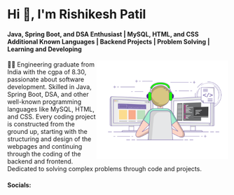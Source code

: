 <h1>Hi 👋, I'm Rishikesh Patil</h1>
<h4>Java, Spring Boot, and DSA Enthusiast | MySQL, HTML, and CSS Additional Known Languages | Backend Projects | Problem Solving | Learning and Developing</h4>

<img align="right" src="gif.gif" width="300px">

<p align="left" width="200px">👨‍💻 Engineering graduate from India with the cgpa of 8.30, passionate about software development. Skilled in Java, Spring Boot, DSA, and other well-known programming languages like MySQL, HTML, and CSS. Every coding project is constructed from the ground up, starting with the structuring and design of the webpages and continuing through the coding of the backend and frontend. Dedicated to solving complex problems through code and projects.</p>
<h4>Socials:</h4>
